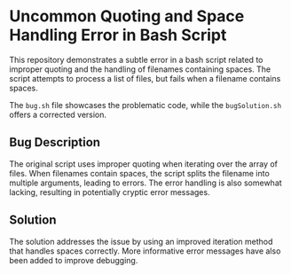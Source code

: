 # Uncommon Quoting and Space Handling Error in Bash Script

This repository demonstrates a subtle error in a bash script related to improper quoting and the handling of filenames containing spaces.  The script attempts to process a list of files, but fails when a filename contains spaces.

The `bug.sh` file showcases the problematic code, while the `bugSolution.sh` offers a corrected version.

## Bug Description

The original script uses improper quoting when iterating over the array of files. When filenames contain spaces, the script splits the filename into multiple arguments, leading to errors. The error handling is also somewhat lacking, resulting in potentially cryptic error messages.

## Solution

The solution addresses the issue by using an improved iteration method that handles spaces correctly.  More informative error messages have also been added to improve debugging.